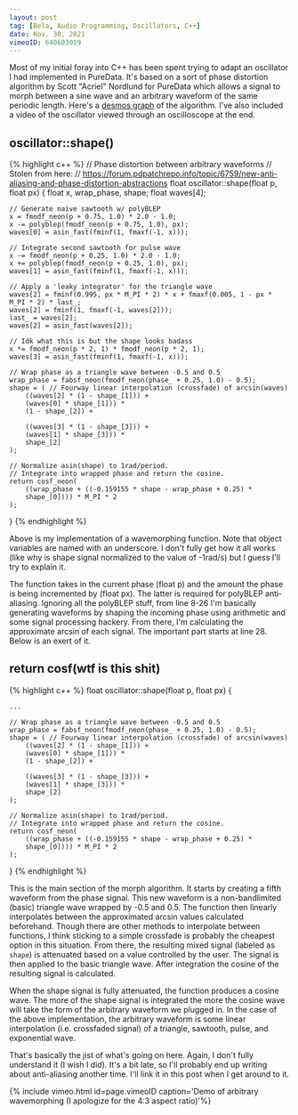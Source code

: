 ```yaml
---
layout: post
tag: [Bela, Audio Programming, Oscillators, C++]
date: Nov. 30, 2021
vimeoID: 640603019
---
```


Most of my initial foray into C++ has been spent trying to adapt an oscillator I had implemented in PureData. It's based on a sort of phase distortion algorithm by Scott "Acriel" Nordlund for PureData which allows a signal to morph between a sine wave and an arbitrary waveform of the same periodic length. Here's a [desmos graph](https://www.desmos.com/calculator/b4ejbqju7m) of the algorithm. I've also included a video of the oscillator viewed through an oscilloscope at the end.

## oscillator::shape()
{% highlight c++ %}
// Phase distortion between arbitrary waveforms
// Stolen from here:
// https://forum.pdpatchrepo.info/topic/6759/new-anti-aliasing-and-phase-distortion-abstractions
float oscillator::shape(float p, float px) {
	float x, wrap_phase, shape;
	float waves[4];

	// Generate naive sawtooth w/ polyBLEP
	x = fmodf_neon(p + 0.75, 1.0) * 2.0 - 1.0;
	x -= polyblep(fmodf_neon(p + 0.75, 1.0), px);
	waves[0] = asin_fast(fminf(1, fmaxf(-1, x)));

	// Integrate second sawtooth for pulse wave
	x -= fmodf_neon(p + 0.25, 1.0) * 2.0 - 1.0;
	x += polyblep(fmodf_neon(p + 0.25, 1.0), px);
	waves[1] = asin_fast(fminf(1, fmaxf(-1, x)));

	// Apply a 'leaky integrator' for the triangle wave
	waves[2] = fminf(0.995, px * M_PI * 2) * x + fmaxf(0.005, 1 - px * M_PI * 2) * last_;
	waves[2] = fminf(1, fmaxf(-1, waves[2]));
	last_ = waves[2];
	waves[2] = asin_fast(waves[2]);

	// Idk what this is but the shape looks badass
	x *= fmodf_neon(p * 2, 1) * fmodf_neon(p * 2, 1);
	waves[3] = asin_fast(fminf(1, fmaxf(-1, x)));

	// Wrap phase as a triangle wave between -0.5 and 0.5
	wrap_phase = fabsf_neon(fmodf_neon(phase_ + 0.25, 1.0) - 0.5);
	shape = ( // Fourway linear interpolation (crossfade) of arcsin(waves)
		((waves[2] * (1 - shape_[1])) +
		(waves[0] * shape_[1])) *
		(1 - shape_[2]) +

		((waves[3] * (1 - shape_[3])) +
		(waves[1] * shape_[3])) *
		shape_[2]
	);

	// Normalize asin(shape) to 1rad/period.
	// Integrate into wrapped phase and return the cosine.
	return cosf_neon(
		((wrap_phase + ((-0.159155 * shape - wrap_phase + 0.25) *
		shape_[0]))) * M_PI * 2
	);
}
{% endhighlight %}

Above is my implementation of a wavemorphing function. Note that object variables are named with an underscore. I don't fully get how it all works (like why is shape signal normalized to the value of -1rad/s) but I guess I'll try to explain it.

The function takes in the current phase (float p) and the amount the phase is being incremented by (float px). The latter is required for polyBLEP anti-aliasing. Ignoring all the polyBLEP stuff, from line 8-26 I'm basically generating waveforms by shaping the incoming phase using arithmetic and some signal processing hackery. From there, I'm calculating the approximate arcsin of each signal. The important part starts at line 28. Below is an exert of it.

## return cosf(wtf is this shit)
{% highlight c++ %}
float oscillator::shape(float p, float px) {

	...

	// Wrap phase as a triangle wave between -0.5 and 0.5
	wrap_phase = fabsf_neon(fmodf_neon(phase_ + 0.25, 1.0) - 0.5);
	shape = ( // Fourway linear interpolation (crossfade) of arcsin(waves)
		((waves[2] * (1 - shape_[1])) +
		(waves[0] * shape_[1])) *
		(1 - shape_[2]) +

		((waves[3] * (1 - shape_[3])) +
		(waves[1] * shape_[3])) *
		shape_[2]
	);

	// Normalize asin(shape) to 1rad/period.
	// Integrate into wrapped phase and return the cosine.
	return cosf_neon(
		((wrap_phase + ((-0.159155 * shape - wrap_phase + 0.25) *
		shape_[0]))) * M_PI * 2
	);
}
{% endhighlight %}

This is the main section of the morph algorithm. It starts by creating a fifth waveform from the phase signal. This new waveform is a non-bandlimited (basic) triangle wave wrapped by -0.5 and 0.5. The function then linearly interpolates between the approximated arcsin values calculated beforehand. Though there are other methods to interpolate between functions, I think sticking to a simple crossfade is probably the cheapest option in this situation. From there, the resulting mixed signal (labeled as `shape`) is attenuated based on a value controlled by the user. The signal is then applied to the basic triangle wave. After integration the cosine of the resulting signal is calculated.

When the shape signal is fully attenuated, the function produces a cosine wave. The more of the shape signal is integrated the more the cosine wave will take the form of the arbitrary waveform we plugged in. In the case of the above implementation, the arbitrary waveform is some linear interpolation (i.e. crossfaded signal) of a triangle, sawtooth, pulse, and exponential wave.

That's basically the jist of what's going on here. Again, I don't fully understand it (I wish I did). It's a bit late, so I'll probably end up writing about anti-aliasing another time. I'll link it in this post when I get around to it.

{% include vimeo.html id=page.vimeoID caption='Demo of arbitrary wavemorphing (I apologize for the 4:3 aspect ratio)'%}
